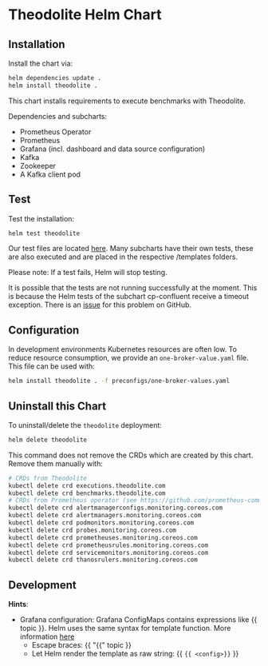 # Theodolite Helm Chart

## Installation

Install the chart via:

```sh
helm dependencies update .
helm install theodolite .
```

This chart installs requirements to execute benchmarks with Theodolite.

Dependencies and subcharts:

- Prometheus Operator
- Prometheus
- Grafana (incl. dashboard and data source configuration)
- Kafka
- Zookeeper
- A Kafka client pod

## Test

Test the installation:

```sh
helm test theodolite
```

Our test files are located [here](templates/../../theodolite-chart/templates/tests). Many subcharts have their own tests, these are also executed and are placed in the respective /templates folders. 

Please note: If a test fails, Helm will stop testing.

It is possible that the tests are not running successfully at the moment. This is because the Helm tests of the subchart cp-confluent receive a timeout exception. There is an [issue](https://github.com/confluentinc/cp-helm-charts/issues/318) for this problem on GitHub.

## Configuration

In development environments Kubernetes resources are often low. To reduce resource consumption, we provide an `one-broker-value.yaml` file. This file can be used with:

```sh
helm install theodolite . -f preconfigs/one-broker-values.yaml
```

## Uninstall this Chart

To uninstall/delete the `theodolite` deployment:

```sh
helm delete theodolite
```

This command does not remove the CRDs which are created by this chart. Remove them manually with:

```sh
# CRDs from Theodolite
kubectl delete crd executions.theodolite.com
kubectl delete crd benchmarks.theodolite.com
# CRDs from Prometheus operator (see https://github.com/prometheus-community/helm-charts/tree/main/charts/kube-prometheus-stack#uninstall-chart)
kubectl delete crd alertmanagerconfigs.monitoring.coreos.com
kubectl delete crd alertmanagers.monitoring.coreos.com
kubectl delete crd podmonitors.monitoring.coreos.com
kubectl delete crd probes.monitoring.coreos.com
kubectl delete crd prometheuses.monitoring.coreos.com
kubectl delete crd prometheusrules.monitoring.coreos.com
kubectl delete crd servicemonitors.monitoring.coreos.com
kubectl delete crd thanosrulers.monitoring.coreos.com
```

## Development

**Hints**:

- Grafana configuration: Grafana ConfigMaps contains expressions like {{ topic }}. Helm uses the same syntax for template function. More information [here](https://github.com/helm/helm/issues/2798)
  - Escape braces: {{ "{{" topic }}
  - Let Helm render the template as raw string: {{ `{{ <config>}}` }}
  